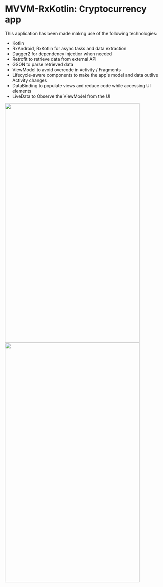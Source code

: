 # MVVM-RxKotlin: Cryptocurrency app
This application has been made making use of the following technologies:
- Kotlin
- RxAndroid, RxKotlin for async tasks and data extraction
- Dagger2 for dependency injection when needed
- Retrofit to retrieve data from external API
- GSON to parse retrieved data 
- ViewModel to avoid overcode in Activity / Fragments  
- Lifecycle-aware components to make the app's model and data outlive Activity changes
- DataBinding to populate views and reduce code while accessing UI elements
- LiveData to Observe the ViewModel from the UI

<img src="http://msd117.es/cv/images/first.png" width="432" height="768" />

<img src="http://msd117.es/cv/images/second.png" width="432" height="768" />
